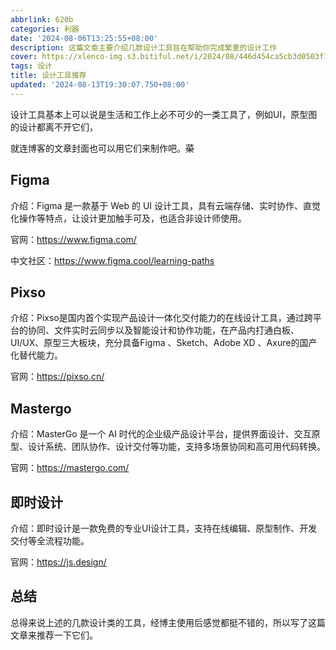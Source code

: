 ```yaml
---
abbrlink: 620b
categories: 利器
date: '2024-08-06T13:25:55+08:00'
description: 这篇文章主要介绍几款设计工具旨在帮助你完成繁重的设计工作
cover: https://xlenco-img.s3.bitiful.net/i/2024/08/446d454ca5cb3d0503f13e2c8b550b93.webp
tags: 设计
title: 设计工具推荐
updated: '2024-08-13T19:30:07.750+08:00'
---
```

设计工具基本上可以说是生活和工作上必不可少的一类工具了，例如UI，原型图的设计都离不开它们，

就连博客的文章封面也可以用它们来制作吧。~~菜~~

## Figma

介绍：Figma 是一款基于 Web 的 UI 设计工具，具有云端存储、实时协作、直觉化操作等特点，让设计更加触手可及，也适合非设计师使用。

官网：https://www.figma.com/

中文社区：https://www.figma.cool/learning-paths

## Pixso

介绍：Pixso是国内首个实现产品设计一体化交付能力的在线设计工具，通过跨平台的协同、文件实时云同步以及智能设计和协作功能，在产品内打通白板、UI/UX、原型三大板块，充分具备Figma 、Sketch、Adobe XD 、Axure的国产化替代能力。

官网：https://pixso.cn/

## Mastergo

介绍：MasterGo 是一个 AI 时代的企业级产品设计平台，提供界面设计、交互原型、设计系统、团队协作、设计交付等功能，支持多场景协同和高可用代码转换。

官网：https://mastergo.com/

## 即时设计

介绍：即时设计是一款免费的专业UI设计工具，支持在线编辑、原型制作、开发交付等全流程功能。

官网：https://js.design/

## 总结

总得来说上述的几款设计类的工具，经博主使用后感觉都挺不错的，所以写了这篇文章来推荐一下它们。

